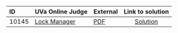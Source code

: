 | ID | UVa Online Judge | External | Link to solution |
|:---|:---|:---|:---:|
| 10145 | [Lock Manager](https://onlinejudge.org/index.php?option=com_onlinejudge&Itemid=8&category=24&page=show_problem&problem=1086) | [PDF](https://onlinejudge.org/external/101/10145.pdf) | [Solution](https%3A//github.com/versenyi98/programming-contests/tree/master/UVa%20Online%20Judge/10145%2520-%2520Lock%2520Manager)|
